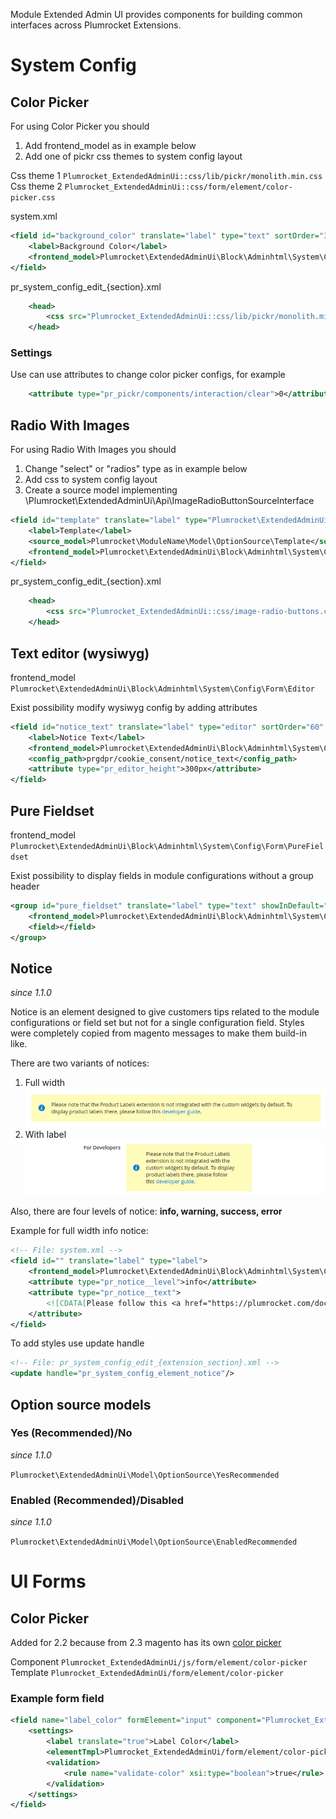 Module Extended Admin UI provides components for building common interfaces across Plumrocket Extensions.


# System Config

## Color Picker

For using Color Picker you should
 
1. Add frontend_model as in example below
2. Add one of pickr css themes to system config layout

Css theme 1 `Plumrocket_ExtendedAdminUi::css/lib/pickr/monolith.min.css`
Css theme 2 `Plumrocket_ExtendedAdminUi::css/form/element/color-picker.css`

system.xml

```xml
<field id="background_color" translate="label" type="text" sortOrder="30" showInDefault="1" showInWebsite="1" showInStore="1">
    <label>Background Color</label>
    <frontend_model>Plumrocket\ExtendedAdminUi\Block\Adminhtml\System\Config\Form\ColorPicker</frontend_model>
</field>
```

pr_system_config_edit_{section}.xml
```xml
    <head>
        <css src="Plumrocket_ExtendedAdminUi::css/lib/pickr/monolith.min.css"/>
    </head>
```

### Settings

Use can use attributes to change color picker configs, for example

```xml
    <attribute type="pr_pickr/components/interaction/clear">0</attribute>
```

## Radio With Images

For using Radio With Images you should

1. Change "select" or "radios" type as in example below
2. Add css to system config layout
3. Create a source model implementing \Plumrocket\ExtendedAdminUi\Api\ImageRadioButtonSourceInterface

```xml
<field id="template" translate="label" type="Plumrocket\ExtendedAdminUi\Block\Adminhtml\System\Config\Form\Element\ImageRadioButtons" sortOrder="30" showInDefault="1" showInWebsite="1" showInStore="1">
    <label>Template</label>
    <source_model>Plumrocket\ModuleName\Model\OptionSource\Template</source_model>
    <frontend_model>Plumrocket\ExtendedAdminUi\Block\Adminhtml\System\Config\Form\CustomisableField</frontend_model>
</field>
```

pr_system_config_edit_{section}.xml
```xml
    <head>
        <css src="Plumrocket_ExtendedAdminUi::css/image-radio-buttons.css"/>
    </head>
```

## Text editor (wysiwyg)

frontend_model `Plumrocket\ExtendedAdminUi\Block\Adminhtml\System\Config\Form\Editor`

Exist possibility modify wysiwyg config by adding attributes

```xml
<field id="notice_text" translate="label" type="editor" sortOrder="60" showInDefault="1" showInWebsite="1" showInStore="1">
    <label>Notice Text</label>
    <frontend_model>Plumrocket\ExtendedAdminUi\Block\Adminhtml\System\Config\Form\Editor</frontend_model>
    <config_path>prgdpr/cookie_consent/notice_text</config_path>
    <attribute type="pr_editor_height">300px</attribute>
</field>
```

## Pure Fieldset

frontend_model `Plumrocket\ExtendedAdminUi\Block\Adminhtml\System\Config\Form\PureFieldset`

Exist possibility to display fields in module configurations without a group header

```xml
<group id="pure_fieldset" translate="label" type="text" showInDefault="1" showInWebsite="1" showInStore="1">
    <frontend_model>Plumrocket\ExtendedAdminUi\Block\Adminhtml\System\Config\Form\PureFieldset</frontend_model>
    <field></field>
</group>
```

## Notice

_since 1.1.0_

Notice is an element designed to give customers tips related to the module configurations or field set but not for a single configuration field.
Styles were completely copied from magento messages to make them build-in like.

There are two variants of notices:
1. Full width
![Notice example](docs/notice.png "Notice")
2. With label
![Notice example](docs/notice-with-label.png "Notice with label")

Also, there are four levels of notice: **info, warning, success, error**

Example for full width info notice:
```xml
<!-- File: system.xml -->
<field id="" translate="label" type="label">
    <frontend_model>Plumrocket\ExtendedAdminUi\Block\Adminhtml\System\Config\Form\Notice</frontend_model>
    <attribute type="pr_notice__level">info</attribute>
    <attribute type="pr_notice__text">
        <![CDATA[Please follow this <a href="https://plumrocket.com/docs" target="_blank">developer guide</a>.]]>
    </attribute>
</field>
```
To add styles use update handle
```xml
<!-- File: pr_system_config_edit_{extension_section}.xml -->
<update handle="pr_system_config_element_notice"/>
```

## Option source models

### Yes (Recommended)/No

_since 1.1.0_

`Plumrocket\ExtendedAdminUi\Model\OptionSource\YesRecommended`

### Enabled (Recommended)/Disabled

_since 1.1.0_

`Plumrocket\ExtendedAdminUi\Model\OptionSource\EnabledRecommended`


# UI Forms

## Color Picker

Added for 2.2 because from 2.3 magento has its own [color picker](https://devdocs.magento.com/guides/v2.4/ui_comp_guide/components/ui-colorpicker.html)

Component `Plumrocket_ExtendedAdminUi/js/form/element/color-picker`
Template `Plumrocket_ExtendedAdminUi/form/element/color-picker`

### Example form field
```xml
<field name="label_color" formElement="input" component="Plumrocket_ExtendedAdminUi/js/form/element/color-picker">
    <settings>
        <label translate="true">Label Color</label>
        <elementTmpl>Plumrocket_ExtendedAdminUi/form/element/color-picker</elementTmpl>
        <validation>
            <rule name="validate-color" xsi:type="boolean">true</rule>
        </validation>
    </settings>
</field>
```
